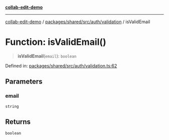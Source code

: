 [**collab-edit-demo**](../../../../../../README.md)

***

[collab-edit-demo](../../../../../../README.md) / [packages/shared/src/auth/validation](../README.md) / isValidEmail

# Function: isValidEmail()

> **isValidEmail**(`email`): `boolean`

Defined in: [packages/shared/src/auth/validation.ts:62](https://github.com/austyle-io/pub-sub-demo/blob/facd25f09850fc4e78e94ce267c52e173d869933/packages/shared/src/auth/validation.ts#L62)

## Parameters

### email

`string`

## Returns

`boolean`
